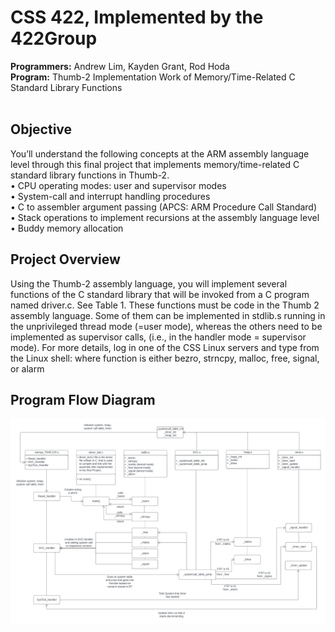 # CSS 422, Implemented by the 422Group
__Programmers:__ Andrew Lim, Kayden Grant, Rod Hoda <br />
__Program:__ Thumb-2 Implementation Work of Memory/Time-Related C Standard Library Functions
<br />
<br />
## Objective 
You’ll understand the following concepts at the ARM assembly language level through this final project 
that implements memory/time-related C standard library functions in Thumb-2. <br />
• CPU operating modes: user and supervisor modes <br />
• System-call and interrupt handling procedures <br />
• C to assembler argument passing (APCS: ARM Procedure Call Standard) <br />
• Stack operations to implement recursions at the assembly language level <br />
• Buddy memory allocation <br />

## Project Overview 
Using the Thumb-2 assembly language, you will implement several functions of the C standard library that 
will be invoked from a C program named driver.c. See Table 1. These functions must be code in the Thumb
2 assembly language. Some of them can be implemented in stdlib.s running in the unprivileged thread mode 
(=user mode), whereas the others need to be implemented as supervisor calls, (i.e., in the handler mode = 
supervisor mode). For more details, log in one of the CSS Linux servers and type from the Linux shell: 
where function is either bezro, strncpy, malloc, free, signal, or alarm

## Program Flow Diagram
![ProgramFlowDiagram](https://github.com/andrewlim0619/CSS422_Thumb2_Final_Project/blob/main/Support_Files/CSS%20422.png?raw=true)
